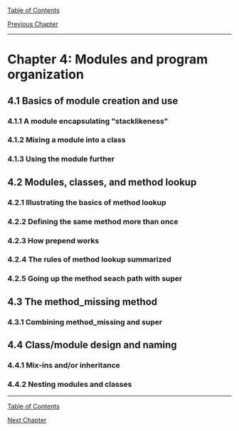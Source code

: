 [Table of Contents](_toc.md)

[Previous Chapter](ch3.md)

---

# Chapter 4: Modules and program organization #

## 4.1 Basics of module creation and use ##

### 4.1.1 A module encapsulating "stacklikeness" ###

### 4.1.2 Mixing a module into a class ###

### 4.1.3 Using the module further ###

## 4.2 Modules, classes, and method lookup ##

### 4.2.1 Illustrating the basics of method lookup ###

### 4.2.2 Defining the same method more than once ###

### 4.2.3 How prepend works ###

### 4.2.4 The rules of method lookup summarized ###

### 4.2.5 Going up the method seach path with super ###

## 4.3 The method_missing method ##

### 4.3.1 Combining method_missing and super ###

## 4.4 Class/module design and naming ##

### 4.4.1 Mix-ins and/or inheritance ###

### 4.4.2 Nesting modules and classes ###

---
[Table of Contents](_toc.md)

[Next Chapter](ch5.md)
